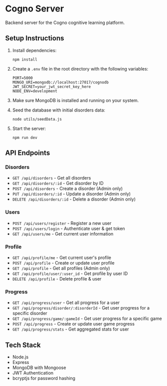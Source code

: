 # Cogno Server

Backend server for the Cogno cognitive learning platform.

## Setup Instructions

1. Install dependencies:
   ```
   npm install
   ```

2. Create a `.env` file in the root directory with the following variables:
   ```
   PORT=5000
   MONGO_URI=mongodb://localhost:27017/cognodb
   JWT_SECRET=your_jwt_secret_key_here
   NODE_ENV=development
   ```

3. Make sure MongoDB is installed and running on your system.

4. Seed the database with initial disorders data:
   ```
   node utils/seedData.js
   ```

5. Start the server:
   ```
   npm run dev
   ```

## API Endpoints

### Disorders
- `GET /api/disorders` - Get all disorders
- `GET /api/disorders/:id` - Get disorder by ID
- `POST /api/disorders` - Create a disorder (Admin only)
- `PUT /api/disorders/:id` - Update a disorder (Admin only)
- `DELETE /api/disorders/:id` - Delete a disorder (Admin only)

### Users
- `POST /api/users/register` - Register a new user
- `POST /api/users/login` - Authenticate user & get token
- `GET /api/users/me` - Get current user information

### Profile
- `GET /api/profile/me` - Get current user's profile
- `POST /api/profile` - Create or update user profile
- `GET /api/profile` - Get all profiles (Admin only)
- `GET /api/profile/user/:user_id` - Get profile by user ID
- `DELETE /api/profile` - Delete profile & user

### Progress
- `GET /api/progress/user` - Get all progress for a user
- `GET /api/progress/disorder/:disorderId` - Get user progress for a specific disorder
- `GET /api/progress/game/:gameId` - Get user progress for a specific game
- `POST /api/progress` - Create or update user game progress
- `GET /api/progress/stats` - Get aggregated stats for user

## Tech Stack
- Node.js
- Express
- MongoDB with Mongoose
- JWT Authentication
- bcryptjs for password hashing 